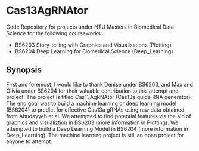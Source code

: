 # Cas13AgRNAtor

Code Repository for projects under NTU Masters in Biomedical Data Science for the following courseworks:
- BS6203 Story-telling with Graphics and Visualisations (Plotting)
- BS6204 Deep Learning for Biomedical Science (Deep_Learning)

## Synopsis 

First and foremost, I would like to thank Denise under BS6203, and Max and Olivia under BS6204 for their valuable contribution to this attempt and project. The project is titled Cas13AgRNAtor (Cas13a guide RNA generator). The end goal was to build a machine learning or deep learning model (BS6204) to predict for effective Cas13a gRNAs using raw data obtained from Abudayyeh et al. We attempted to find potential features via the aid of graphics and visualiztion in BS6203 (more information in Plotting). We attempted to build a Deep Learning Model in BS6204 (more information in Deep_Learning). The machine learning project is still an open project for anyone to attempt.
